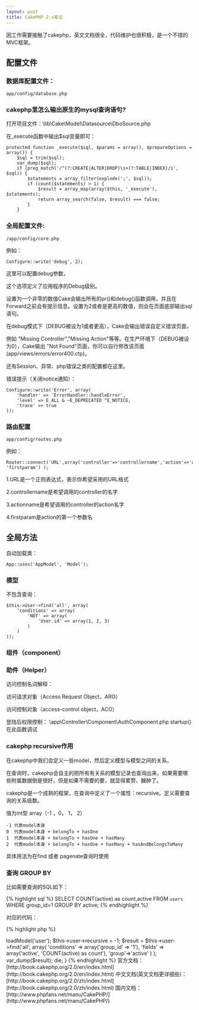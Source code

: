 ```yaml
---
layout: post
title: CakePHP-2.x笔记
---
```


因工作需要接触了cakephp，英文文档很全，代码维护也很积极，是一个不错的MVC框架。

## 配置文件

### 数据库配置文件：

	app/config/database.php

### cakephp里怎么输出原生的mysql查询语句?

打开项目文件：\lib\Cake\Model\Datasource\DboSource.php

在_execute函数中输出$sql变量即可：

	protected function _execute($sql, $params = array(), $prepareOptions = array()) {
		$sql = trim($sql);
		var_dump($sql);
		if (preg_match('/^(?:CREATE|ALTER|DROP)\s+(?:TABLE|INDEX)/i', $sql)) {
			$statements = array_filter(explode(';', $sql));
			if (count($statements) > 1) {
				$result = array_map(array($this, '_execute'), $statements);
				return array_search(false, $result) === false;
			}
		}
	


### 全局配置文件:

	/app/config/core.php

例如：

	Configure::write('debug', 2);

这里可以配置debug参数，

这个选项定义了应用程序的Debug级别。

设置为一个非零的数值Cake会输出所有的pr()和debug()函数调用，并且在Forward之前会有提示信息。设置为2或者是更高的数值，则会在页面底部输出sql语句。 

在debug模式下（DEBUG被设为1或者更高），Cake会输出错误自定义错误页面，

例如 "Missing Controller","Missing Action"等等。在生产环境下（DEBUG被设为0），Cake输出 "Not Found"页面，你可以自行修改该页面(app/views/errors/error400.ctp)。 

还有Session、异常、php错误之类的配置都在这里。



错误提示（关闭notice通知）：

	Configure::write('Error', array(
		'handler' => 'ErrorHandler::handleError',
		'level' => E_ALL & ~E_DEPRECATED ^E_NOTICE,
		'trace' => true
	));


### 路由配置

	app/config/routes.php

例如：

	Router::connect('URL',array('controller'=>'controllername','action'=>'actionname', 'firstparam') );

1.URL是一个正则表达式，表示你希望采用的URL格式 

2.controllername是希望调用的controller的名字  
      
3.actionname是希望调用的controller的action名字  

4.firstparam是action的第一个参数名

## 全局方法

自动加载类：

	App::uses('AppModel', 'Model');

### 模型

不包含查询：

	$this->User->find('all', array(
	    'conditions' => array(
	        'NOT' => array(
	            'User.id' => array(1, 2, 3)
	        )
	    )
	));


### 组件（component）

### 助件（Helper）

访问控制名词解释：

访问请求对象（Access Request Object，ARO）

访问控制对象（access-control object，ACO）

登陆后权限控制：
\app\Controller\Component\AuthComponent.php
startup() 在此函数调试


### cakephp recursive作用

在cakephp中我们会定义一些model，然后定义模型与模型之间的关系。

在查询时，cakephp会自主的把所有有关系的模型记录也查询出来，如果需要哪些附属数据倒是很好，但是如果不需要的要，就显得累赘、臃肿了。

cakephp是一个成熟的框架，在查询中定义了一个属性：recursive。定义需要查询的关系级数。

值为int型  array（-1 ，0， 1， 2）

    -1 代表model本身
    0  代表model本身 + belongTo + hasOne
    1  代表model本身 + belongTo + hasOne + hasMany
    2  代表model本身 + belongTo + hasOne + hasMany + hasAndBelongsToMany

具体用法为在find 或者 pagenate查询时使用

### 查询 GROUP BY

比如需要查询的SQL如下：

{% highlight sql %}
SELECT COUNT(active) as count,active FROM `users` WHERE group_id=1 GROUP BY active;
{% endhighlight %}

对应的代码：

{% highlight php %}
<?php
public function testgroup()
{
    $this->loadModel('user');
    $this->user->recursive = -1;
    $result = $this->user->find('all',
		array(
			'conditions' => array('group_id' => '1'),
			'fields' => array('active', 'COUNT(active) as count'),
			'group'=>'active'
		)
	);
    var_dump($result);
    die;
}
{% endhighlight %}


官方文档：[http://book.cakephp.org/2.0/en/index.html](http://book.cakephp.org/2.0/en/index.html)

中文文档(英文文档更详细些)：[http://book.cakephp.org/2.0/zh/index.html](http://book.cakephp.org/2.0/zh/index.html)

国内文档：[http://www.phpfans.net/manu/CakePHP/](http://www.phpfans.net/manu/CakePHP/)